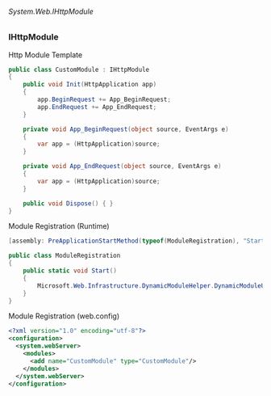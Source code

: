 ###### System.Web.IHttpModule
### IHttpModule

Http Module Template
``` csharp
public class CustomModule : IHttpModule
{
    public void Init(HttpApplication app)
    {
        app.BeginRequest += App_BeginRequest;
        app.EndRequest += App_EndRequest;
    }

    private void App_BeginRequest(object source, EventArgs e)
    {
        var app = (HttpApplication)source;
    }

    private void App_EndRequest(object source, EventArgs e)
    {
        var app = (HttpApplication)source;
    }

    public void Dispose() { }
}
```

Module Registration (Runtime)
``` csharp
[assembly: PreApplicationStartMethod(typeof(ModuleRegistration), "Start")]

public class ModuleRegistration
{
    public static void Start()
    {
        Microsoft.Web.Infrastructure.DynamicModuleHelper.DynamicModuleUtility.RegisterModule(typeof(CustomModule));
    }
}
```

Module Registration (web.config)
``` xml
<?xml version="1.0" encoding="utf-8"?>
<configuration>
  <system.webServer>
    <modules>
      <add name="CustomModule" type="CustomModule"/>
    </modules>
  </system.webServer>
</configuration>
```
